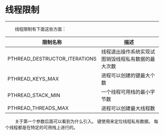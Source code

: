 # 线程限制
***

&emsp;&emsp;
线程限制有下面这些方面：

|限制名称|描述|
| --- | --- |
|PTHREAD\_DESTRUCTOR\_ITERATIONS|线程退出操作系统实现试图销毁线程私有数据的最大次数|
|PTHREAD\_KEYS\_MAX|进程可以创建的键最大个数|
|PTHREAD\_STACK\_MIN|一个线程可用栈的最小字节数|
|PTHREAD\_THREADS\_MAX|进程可以创建最大线程数|

&emsp;&emsp;
关于第一个参数后面可以看到为什么引入。
键使用来定位线程私有数据。
每个线程都是在特定的可用栈上进行的。